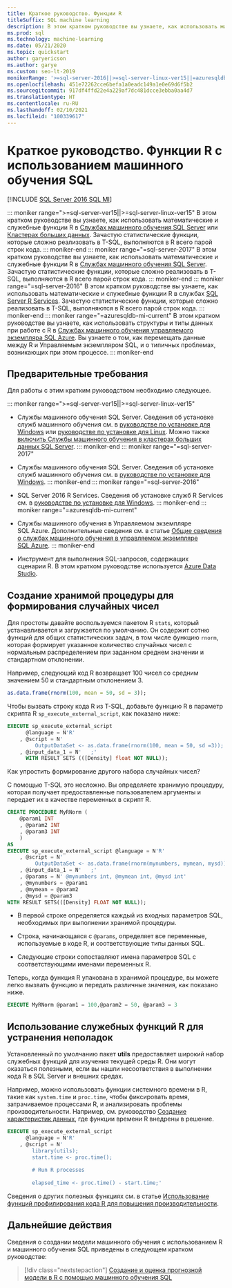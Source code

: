 ```yaml
---
title: Краткое руководство. Функции R
titleSuffix: SQL machine learning
description: В этом кратком руководстве вы узнаете, как использовать математические и служебные функции R в машинном обучении SQL.
ms.prod: sql
ms.technology: machine-learning
ms.date: 05/21/2020
ms.topic: quickstart
author: garyericson
ms.author: garye
ms.custom: seo-lt-2019
monikerRange: '>=sql-server-2016||>=sql-server-linux-ver15||=azuresqldb-mi-current'
ms.openlocfilehash: 451e72262cce6befa1a0eadc149a1e0e69d6f5b2
ms.sourcegitcommit: 917df4ffd22e4a229af7dc481dcce3ebba0aa4d7
ms.translationtype: HT
ms.contentlocale: ru-RU
ms.lasthandoff: 02/10/2021
ms.locfileid: "100339617"
---
```

# <a name="quickstart-r-functions-with-sql-machine-learning"></a>Краткое руководство. Функции R с использованием машинного обучения SQL
[!INCLUDE [SQL Server 2016 SQL MI](../../includes/applies-to-version/sqlserver2016-asdbmi.md)]

::: moniker range=">=sql-server-ver15||>=sql-server-linux-ver15"
В этом кратком руководстве вы узнаете, как использовать математические и служебные функции R в [Службах машинного обучения SQL Server](../sql-server-machine-learning-services.md) или [Кластерах больших данных](../../big-data-cluster/machine-learning-services.md). Зачастую статистические функции, которые сложно реализовать в T-SQL, выполняются в R всего парой строк кода.
::: moniker-end
::: moniker range="=sql-server-2017"
В этом кратком руководстве вы узнаете, как использовать математические и служебные функции R в [Службах машинного обучения SQL Server](../sql-server-machine-learning-services.md). Зачастую статистические функции, которые сложно реализовать в T-SQL, выполняются в R всего парой строк кода.
::: moniker-end
::: moniker range="=sql-server-2016"
В этом кратком руководстве вы узнаете, как использовать математические и служебные функции R в службах [SQL Server R Services](../r/sql-server-r-services.md). Зачастую статистические функции, которые сложно реализовать в T-SQL, выполняются в R всего парой строк кода.
::: moniker-end
::: moniker range="=azuresqldb-mi-current"
В этом кратком руководстве вы узнаете, как использовать структуры и типы данных при работе с R в [Службах машинного обучения управляемого экземпляра SQL Azure](/azure/azure-sql/managed-instance/machine-learning-services-overview). Вы узнаете о том, как перемещать данные между R и Управляемым экземпляром SQL, и о типичных проблемах, возникающих при этом процессе.
::: moniker-end

## <a name="prerequisites"></a>Предварительные требования

Для работы с этим кратким руководством необходимо следующее.

::: moniker range=">=sql-server-ver15||>=sql-server-linux-ver15"
- Службы машинного обучения SQL Server. Сведения об установке служб машинного обучения см. в [руководстве по установке для Windows](../install/sql-machine-learning-services-windows-install.md) или [руководстве по установке для Linux](../../linux/sql-server-linux-setup-machine-learning.md?toc=%2Fsql%2Fmachine-learning%2Ftoc.json). Можно также [включить Службы машинного обучения в кластерах больших данных SQL Server](../../big-data-cluster/machine-learning-services.md).
::: moniker-end
::: moniker range="=sql-server-2017"
- Службы машинного обучения SQL Server. Сведения об установке служб машинного обучения см. в [руководстве по установке для Windows](../install/sql-machine-learning-services-windows-install.md). 
::: moniker-end
::: moniker range="=sql-server-2016"
- SQL Server 2016 R Services. Сведения об установке служб R Services см. в [руководстве по установке для Windows](../install/sql-r-services-windows-install.md).
::: moniker-end
::: moniker range="=azuresqldb-mi-current"
- Службы машинного обучения в Управляемом экземпляре SQL Azure. Дополнительные сведения см. в статье [Общие сведения о службах машинного обучения в управляемом экземпляре SQL Azure](/azure/azure-sql/managed-instance/machine-learning-services-overview).
::: moniker-end

- Инструмент для выполнения SQL-запросов, содержащих сценарии R. В этом кратком руководстве используется [Azure Data Studio](../../azure-data-studio/what-is-azure-data-studio.md).

## <a name="create-a-stored-procedure-to-generate-random-numbers"></a>Создание хранимой процедуры для формирования случайных чисел

Для простоты давайте воспользуемся пакетом R `stats`, который устанавливается и загружается по умолчанию. Он содержит сотню функций для общих статистических задач, в том числе функцию `rnorm`, которая формирует указанное количество случайных чисел с нормальным распределением при заданном среднем значении и стандартном отклонении.

Например, следующий код R возвращает 100 чисел со средним значением 50 и стандартным отклонением 3.

```R
as.data.frame(rnorm(100, mean = 50, sd = 3));
```

Чтобы вызвать строку кода R из T-SQL, добавьте функцию R в параметр скрипта R `sp_execute_external_script`, как показано ниже:

```sql
EXECUTE sp_execute_external_script
      @language = N'R'
    , @script = N'
         OutputDataSet <- as.data.frame(rnorm(100, mean = 50, sd =3));'
    , @input_data_1 = N'   ;'
      WITH RESULT SETS (([Density] float NOT NULL));
```

Как упростить формирование другого набора случайных чисел?

С помощью T-SQL это несложно. Вы определяете хранимую процедуру, которая получает предоставленные пользователем аргументы и передает их в качестве переменных в скрипт R.

```sql
CREATE PROCEDURE MyRNorm (
    @param1 INT
    , @param2 INT
    , @param3 INT
    )
AS
EXECUTE sp_execute_external_script @language = N'R'
    , @script = N'
         OutputDataSet <- as.data.frame(rnorm(mynumbers, mymean, mysd));'
    , @input_data_1 = N'   ;'
    , @params = N' @mynumbers int, @mymean int, @mysd int'
    , @mynumbers = @param1
    , @mymean = @param2
    , @mysd = @param3
WITH RESULT SETS(([Density] FLOAT NOT NULL));
```

- В первой строке определяется каждый из входных параметров SQL, необходимых при выполнении хранимой процедуры.

- Строка, начинающаяся с `@params`, определяет все переменные, используемые в коде R, и соответствующие типы данных SQL.

- Следующие строки сопоставляют имена параметров SQL с соответствующими именами переменных R.

Теперь, когда функция R упакована в хранимой процедуре, вы можете легко вызвать функцию и передать различные значения, как показано ниже.

```sql
EXECUTE MyRNorm @param1 = 100,@param2 = 50, @param3 = 3
```

## <a name="use-r-utility-functions-for-troubleshooting"></a>Использование служебных функций R для устранения неполадок

Установленный по умолчанию пакет **utils** предоставляет широкий набор служебных функций для изучения текущей среды R. Они могут оказаться полезными, если вы нашли несоответствия в выполнении кода R в SQL Server и внешних средах.

Например, можно использовать функции системного времени в R, такие как `system.time` и `proc.time`, чтобы фиксировать время, затрачиваемое процессами R, и анализировать проблемы производительности. Например, см. руководство [Создание характеристик данных](../tutorials/walkthrough-create-data-features.md), где функции времени R внедрены в решение.

```sql
EXECUTE sp_execute_external_script
      @language = N'R'
    , @script = N'
        library(utils);
        start.time <- proc.time();
        
        # Run R processes
        
        elapsed_time <- proc.time() - start.time;'
```

Сведения о других полезных функциях см. в статье [Использование функций профилирования кода R для повышения производительности](../r/using-r-code-profiling-functions.md).

## <a name="next-steps"></a>Дальнейшие действия

Сведения о создании модели машинного обучения с использованием R и машинного обучения SQL приведены в следующем кратком руководстве:

> [!div class="nextstepaction"]
> [Создание и оценка прогнозной модели в R с помощью машинного обучения SQL](quickstart-r-train-score-model.md)